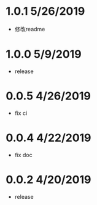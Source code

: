 # 1.0.1 5/26/2019
- 修改readme


# 1.0.0 5/9/2019
- release

# 0.0.5 4/26/2019
- fix ci

# 0.0.4 4/22/2019
- fix doc

# 0.0.2 4/20/2019
- release


